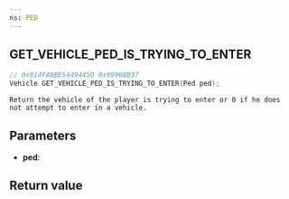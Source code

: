 ```yaml
---
ns: PED
---
```

## GET_VEHICLE_PED_IS_TRYING_TO_ENTER

```c
// 0x814FA8BE5449445D 0x99968B37
Vehicle GET_VEHICLE_PED_IS_TRYING_TO_ENTER(Ped ped);
```

```
Return the vehicle of the player is trying to enter or 0 if he does not attempt to enter in a vehicle.
```

## Parameters
* **ped**: 

## Return value

